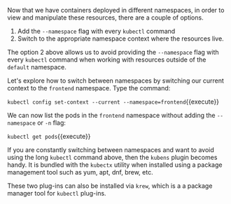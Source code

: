 Now that we have containers deployed in different namespaces, in order to view and manipulate these resources, there are a couple of options.

1. Add the `--namespace` flag with every `kubectl` command
2. Switch to the appropriate namespace context where the resources live.

The option 2 above allows us to avoid providing the `--namespace` flag with every `kubectl` command when working with resources outside of the `default` namespace.

Let's explore how to switch between namespaces by switching our current context to the `frontend` namespace. Type the command:

`kubectl config set-context --current --namespace=frontend`{{execute}}

We can now list the pods in the `frontend` namespace without adding the `--namespace`  or `-n` flag:

`kubectl get pods`{{execute}}

If you are constantly switching between namespaces and want to avoid using the long `kubectl` command above, then the `kubens` plugin becomes handy. It is bundled with the `kubectx` utility when installed using a package management tool such as yum, apt, dnf, brew, etc.

These two plug-ins can also be installed via `krew`, which is a a package manager tool for `kubectl` plug-ins.
